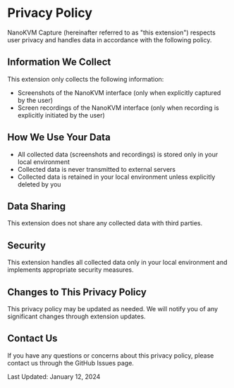 # Privacy Policy

NanoKVM Capture (hereinafter referred to as "this extension") respects user privacy and handles data in accordance with the following policy.

## Information We Collect

This extension only collects the following information:

- Screenshots of the NanoKVM interface (only when explicitly captured by the user)
- Screen recordings of the NanoKVM interface (only when recording is explicitly initiated by the user)

## How We Use Your Data

- All collected data (screenshots and recordings) is stored only in your local environment
- Collected data is never transmitted to external servers
- Collected data is retained in your local environment unless explicitly deleted by you

## Data Sharing

This extension does not share any collected data with third parties.

## Security

This extension handles all collected data only in your local environment and implements appropriate security measures.

## Changes to This Privacy Policy

This privacy policy may be updated as needed. We will notify you of any significant changes through extension updates.

## Contact Us

If you have any questions or concerns about this privacy policy, please contact us through the GitHub Issues page.

Last Updated: January 12, 2024 